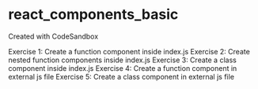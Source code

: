 # react_components_basic
Created with CodeSandbox

Exercise 1: Create a function component inside index.js
Exercise 2: Create nested function components inside index.js
Exercise 3: Create a class component inside index.js
Exercise 4: Create a function component in external js file
Exercise 5: Create a class component in external js file
